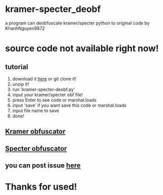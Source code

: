 # kramer-specter_deobf
a program can deobfuscate kramer/specter python to original code by KhanhNguyen9872

# source code not available right now!

## tutorial
1. download it [here](https://github.com/KhanhNguyen9872/kramer-specter_deobf/archive/refs/heads/main.zip) or git clone it!
2. unzip it!
3. run 'kramer-specter-deobf.py'
4. input your kramer/specter obf file!
5. press Enter to see code or marshal.loads
6. input 'save' if you want save this code or marshal.loads
7. input file name to save
8. done!

## [Kramer obfuscator](https://github.com/billythegoat356/Kramer)
## [Specter obfuscator](https://github.com/billythegoat356/Specter)

## you can post issue [here](https://github.com/KhanhNguyen9872/kramer-specter_deobf/issues/new)

# Thanks for used!
